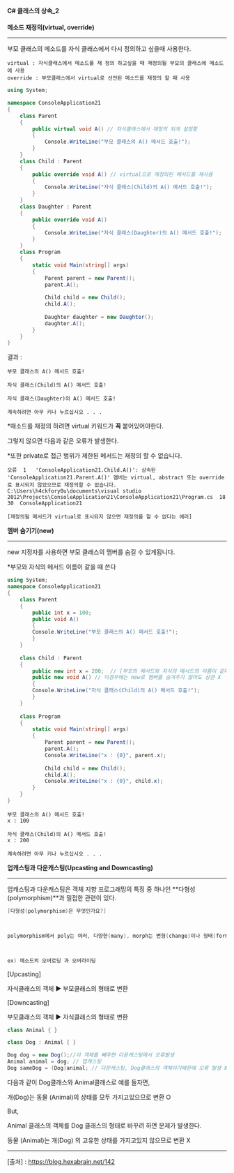 #### C# 클래스의 상속_2



**메소드 재정의(virtual, override)**

---



부모 클래스의 메소드를 자식 클래스에서 다시 정의하고 싶을때 사용한다.



```
virtual : 자식클래스에서 메소드를 재 정의 하고싶을 때 재정의될 부모의 클래스에 매소드에 사용
override : 부모클래스에서 virtual로 선언된 메소드를 재정의 할 때 사용
```



```c#
using System;

namespace ConsoleApplication21
{
	class Parent
	{
		public virtual void A() // 자식클래스에서 재정의 되게 설정함
		{
			Console.WriteLine("부모 클래스의 A() 메서드 호출!");
		}
	}
	class Child : Parent
	{
		public override void A() // virtual으로 재정의된 메서드를 재사용
		{
			Console.WriteLine("자식 클래스(Child)의 A() 메서드 호출!");
		}
	}
	class Daughter : Parent
	{
		public override void A()
		{
			Console.WriteLine("자식 클래스(Daughter)의 A() 메서드 호출!");
		}
	}
	class Program
	{
		static void Main(string[] args)
		{
			Parent parent = new Parent();
			parent.A();
			
			Child child = new Child();
			child.A();
			
			Daughter daughter = new Daughter();
			daughter.A();
		}
	}
}
```



결과 : 

```
부모 클래스의 A() 메서드 호출!

자식 클래스(Child)의 A() 메서드 호출!

자식 클래스(Daughter)의 A() 메서드 호출!

계속하려면 아무 키나 누르십시오 . . .
```



*매소드를 재정의 하려면 virtual 키워드가 **꼭** 붙어있어야한다.  

  그렇지 않으면 다음과 같은 오류가 발생한다.



*또한 private로 접근 범위가 제한된 메서드는 재정의 할 수 없습니다.

```
오류	1	'ConsoleApplication21.Child.A()': 상속된 'ConsoleApplication21.Parent.A()' 멤버는 virtual, abstract 또는 override로 표시되지 않았으므로 재정의할 수 없습니다.	C:\Users\h4ckfory0u\documents\visual studio 2012\Projects\ConsoleApplication21\ConsoleApplication21\Program.cs	18	30	ConsoleApplication21

[재정의될 메서드가 virtual로 표시되지 않으면 재정의를 할 수 없다는 에러]
```

  

**멤버 숨기기(new)**

---



new 지정자를 사용하면 부모 클래스의 멤버를 숨길 수 있게됩니다.  



*부모와 자식의 메서드 이름이 같을 때 쓴다

```c#
using System;
namespace ConsoleApplication21
{
	class Parent
	{
		public int x = 100;
		public void A()
		{
		Console.WriteLine("부모 클래스의 A() 메서드 호출!");
		}
	}
	
	class Child : Parent
	{
		public new int x = 200;  // [부모의 메서드와 자식의 메서드의 이름이 같다]
		public new void A() // 이경우에는 new로 멤버를 숨겨주지 않아도 상관 X
		{
		Console.WriteLine("자식 클래스(Child)의 A() 메서드 호출!");
		}
	}
	
	class Program
	{
		static void Main(string[] args)
		{
			Parent parent = new Parent();
			parent.A();
			Console.WriteLine("x : {0}", parent.x);
			
			Child child = new Child();
			child.A();
			Console.WriteLine("x : {0}", child.x);
		}
	}
}
```



```
부모 클래스의 A() 메서드 호출!
x : 100

자식 클래스(Child)의 A() 메서드 호출!
x : 200

계속하려면 아무 키나 누르십시오 . . .
```



**업캐스팅과 다운캐스팅(Upcasting and Downcasting)**

---



업캐스팅과 다운캐스팅은 객체 지향 프로그래밍의 특징 중 하나인 **다형성(polymorphism)**과 밀접한 관련이 있다.    



```c
[다형성(polymorphism)은 무엇인가요?]



polymorphism에서 poly는 여러, 다양한(many), morph는 변형(change)이나 형태(form)의 의미를 가지고 있습니다. 사전적 정의로만 살펴보면 "여러가지 형태"를 나타내는데, 이를 객체 지향 프로그래밍으로 끌고 온다면 "하나의 객체가 여러 개의 형태를 가질 수 있는 능력"이라 말할 수 있습니다. 



ex) 메소드의 오버로딩 과 오버라이딩
```



[Upcasting]  

자식클래스의 객체 ▶ 부모클래스의 형태로 변환    



[Downcasting]  

부모클래스의 객체 ▶ 자식클래스의 형태로 변환    



```c#
class Animal { }

class Dog : Animal { }

Dog dog = new Dog();//이 객체를 빼주면 다운캐스팅에서 오류발생
Animal animal = dog; // 업캐스팅
Dog sameDog = (Dog)animal; // 다운캐스팅, Dog클래스의 객체이기때문에 오류 발생 X
```



다음과 같이 Dog클래스와 Animal클래스로 예를 들자면, 

개(Dog)는 동물 (Animal)의 상태를 모두 가지고있으므로 변환 O    



But,    



Animal 클래스의 객체를 Dog 클래스의 형태로 바꾸려 하면 문제가 발생한다.

동물 (Animal)는 개(Dog) 의 고유한 상태를 가지고있지 않으므로 변환 X    



---



[출처] : https://blog.hexabrain.net/142
